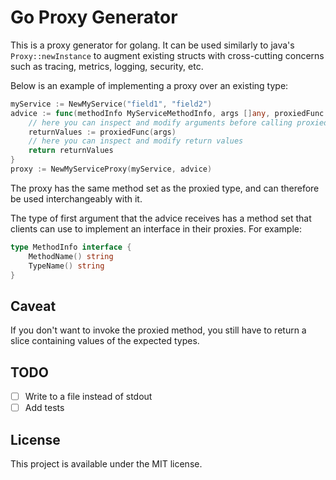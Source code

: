# Go Proxy Generator
This is a proxy generator for golang. It can be used similarly to java's `Proxy::newInstance` to augment existing structs with cross-cutting concerns such as tracing, metrics, logging, security, etc.

Below is an example of implementing a proxy over an existing type:

```go
myService := NewMyService("field1", "field2")
advice := func(methodInfo MyServiceMethodInfo, args []any, proxiedFunc func(args []any) (retVals []any)) (retVals []any) {
	// here you can inspect and modify arguments before calling proxiedFunc
	returnValues := proxiedFunc(args)
	// here you can inspect and modify return values
	return returnValues
}
proxy := NewMyServiceProxy(myService, advice)
```
The proxy has the same method set as the proxied type, and can therefore be used interchangeably with it.

The type of first argument that the advice receives has a method set that clients can use to implement an interface in their proxies. For example:

```go
type MethodInfo interface {
	MethodName() string
	TypeName() string
}
```

## Caveat
If you don't want to invoke the proxied method, you still have to return a slice containing values of the expected types.

## TODO
- [ ] Write to a file instead of stdout
- [ ] Add tests

## License
This project is available under the MIT license.
